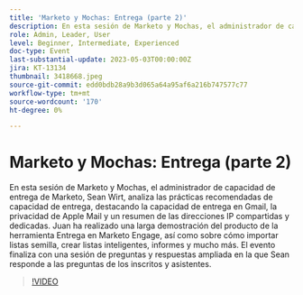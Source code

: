 ```yaml
---
title: 'Marketo y Mochas: Entrega (parte 2)'
description: En esta sesión de Marketo y Mochas, el administrador de capacidad de entrega de Marketo, Sean Wirt, analiza las prácticas recomendadas de capacidad de entrega, destacando la capacidad de entrega en Gmail, la privacidad de Apple Mail y un resumen de las direcciones IP compartidas y dedicadas. Juan ha realizado una larga demostración del producto de la herramienta Entrega en Marketo Engage, así como sobre cómo importar listas semilla, crear listas inteligentes, informes y mucho más. El evento finaliza con una sesión de preguntas y respuestas ampliada en la que Sean responde a las preguntas de los inscritos y asistentes.
role: Admin, Leader, User
level: Beginner, Intermediate, Experienced
doc-type: Event
last-substantial-update: 2023-05-03T00:00:00Z
jira: KT-13134
thumbnail: 3418668.jpeg
source-git-commit: edd0bdb28a9b3d065a64a95af6a216b747577c77
workflow-type: tm+mt
source-wordcount: '170'
ht-degree: 0%

---
```



# Marketo y Mochas: Entrega (parte 2)

En esta sesión de Marketo y Mochas, el administrador de capacidad de entrega de Marketo, Sean Wirt, analiza las prácticas recomendadas de capacidad de entrega, destacando la capacidad de entrega en Gmail, la privacidad de Apple Mail y un resumen de las direcciones IP compartidas y dedicadas. Juan ha realizado una larga demostración del producto de la herramienta Entrega en Marketo Engage, así como sobre cómo importar listas semilla, crear listas inteligentes, informes y mucho más. El evento finaliza con una sesión de preguntas y respuestas ampliada en la que Sean responde a las preguntas de los inscritos y asistentes.

>[!VIDEO](https://video.tv.adobe.com/v/3418668/?learn=on)
